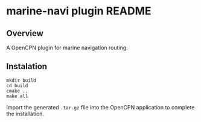 # marine-navi plugin README

## Overview

A OpenCPN plugin for marine navigation routing.

## Instalation

```
mkdir build
cd build
cmake ..
make all
```

Import the generated `.tar.gz` file into the OpenCPN application to complete the installation.
